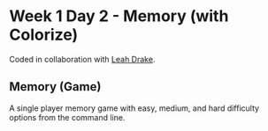 # Week 1 Day 2 - Memory (with Colorize)
Coded in collaboration with [Leah Drake](https://github.com/lbdrake).

## Memory (Game)
A single player memory game with easy, medium, and hard difficulty options from the command line.
